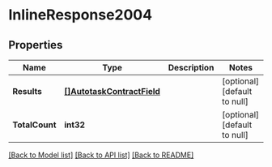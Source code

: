 # InlineResponse2004

## Properties
Name | Type | Description | Notes
------------ | ------------- | ------------- | -------------
**Results** | [**[]AutotaskContractField**](AutotaskContractField.md) |  | [optional] [default to null]
**TotalCount** | **int32** |  | [optional] [default to null]

[[Back to Model list]](../README.md#documentation-for-models) [[Back to API list]](../README.md#documentation-for-api-endpoints) [[Back to README]](../README.md)


